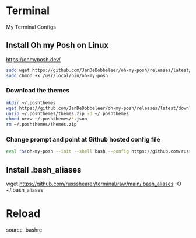 # Terminal
My Terminal Configs

## Install Oh my Posh on Linux

https://ohmyposh.dev/

```bash
sudo wget https://github.com/JanDeDobbeleer/oh-my-posh/releases/latest/download/posh-linux-amd64 -O /usr/local/bin/oh-my-posh
sudo chmod +x /usr/local/bin/oh-my-posh
```

### Download the themes
```bash
mkdir ~/.poshthemes
wget https://github.com/JanDeDobbeleer/oh-my-posh/releases/latest/download/themes.zip -O ~/.poshthemes/themes.zip
unzip ~/.poshthemes/themes.zip -d ~/.poshthemes
chmod u+rw ~/.poshthemes/*.json
rm ~/.poshthemes/themes.zip
```

### Change prompt and point at Github hosted config file
```bash
eval "$(oh-my-posh --init --shell bash --config https://github.com/russshearer/terminal/raw/main/oh-my-posh/themes/myterm.omp.json)"
```

## Install .bash_aliases
wget https://github.com/russshearer/terminal/raw/main/.bash_aliases -O ~/.bash_aliases

# Reload
source .bashrc

